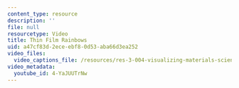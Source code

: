 ```yaml
---
content_type: resource
description: ''
file: null
resourcetype: Video
title: Thin Film Rainbows
uid: a47cf83d-2ece-ebf8-0d53-aba66d3ea252
video_files:
  video_captions_file: /resources/res-3-004-visualizing-materials-science-fall-2017/student-projects-by-year/2017-MIT/thin-film-rainbows/thin-film-rainbows/4-YaJUUTrNw.vtt
video_metadata:
  youtube_id: 4-YaJUUTrNw
---
```

